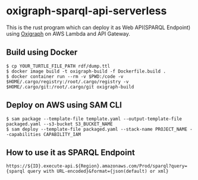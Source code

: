 # oxigraph-sparql-api-serverless

This is the rust program which can deploy it as Web API(SPARQL Endpoint) using [Oxigraph](https://github.com/oxigraph/oxigraph) on AWS Lambda and API Gateway.

## Build using Docker

```
$ cp YOUR_TURTLE_FILE_PATH rdf/dump.ttl 
$ docker image build -t oxigraph-build -f Dockerfile.build .
$ docker container run --rm -v $PWD:/code -v $HOME/.cargo/registry:/root/.cargo/registry -v $HOME/.cargo/git:/root/.cargo/git oxigraph-build
```

## Deploy on AWS using SAM CLI

```
$ sam package --template-file template.yaml --output-template-file packaged.yaml --s3-bucket S3_BUCKET_NAME
$ sam deploy --template-file packaged.yaml --stack-name PROJECT_NAME --capabilities CAPABILITY_IAM
```

## How to use it as SPARQL Endpoint

```
https://${ID}.execute-api.${Region}.amazonaws.com/Prod/sparql?query={sparql query with URL-encoded}&format={json(default) or xml}
```
